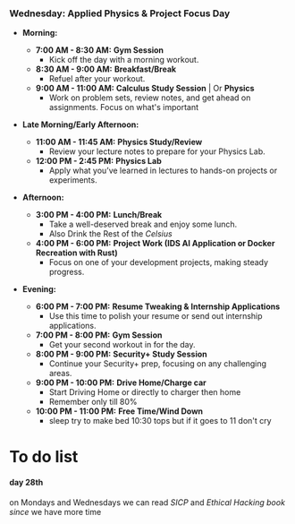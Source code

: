 ### **Wednesday: Applied Physics & Project Focus Day**


- **Morning:**
    
    - **7:00 AM - 8:30 AM:** **Gym Session**
        - Kick off the day with a morning workout.
    - **8:30 AM - 9:00 AM:** **Breakfast/Break**
        - Refuel after your workout.
    - **9:00 AM - 11:00 AM:** **Calculus Study Session** | Or **Physics**
        - Work on problem sets, review notes, and get ahead on assignments. Focus on what's important
- **Late Morning/Early Afternoon:**
    
    - **11:00 AM - 11:45 AM:** **Physics Study/Review**
        - Review your lecture notes to prepare for your Physics Lab.
    - **12:00 PM - 2:45 PM:** **Physics Lab**
        - Apply what you’ve learned in lectures to hands-on projects or experiments.
- **Afternoon:**
    
    - **3:00 PM - 4:00 PM:** **Lunch/Break**
        - Take a well-deserved break and enjoy some lunch.
        - Also Drink the Rest of the *Celsius* 
    - **4:00 PM - 6:00 PM:** **Project Work (IDS AI Application or Docker Recreation with Rust)**
        - Focus on one of your development projects, making steady progress.
- **Evening:**
    
    - **6:00 PM - 7:00 PM:** **Resume Tweaking & Internship Applications**
        - Use this time to polish your resume or send out internship applications.
    - **7:00 PM - 8:00 PM:** **Gym Session**
        - Get your second workout in for the day.
    - **8:00 PM - 9:00 PM:** **Security+ Study Session**
        - Continue your Security+ prep, focusing on any challenging areas.
    - **9:00 PM - 10:00 PM:** **Drive Home/Charge car**
        - Start Driving Home or directly to charger then home 
        - Remember only till 80%
    - **10:00 PM - 11:00 PM:** **Free Time/Wind Down**
        - sleep try to make bed 10:30 tops but if it goes to 11 don't cry 


# To do list 

#### day 28th 

on Mondays and Wednesdays we can read *SICP* and *Ethical Hacking book since* we have more time 